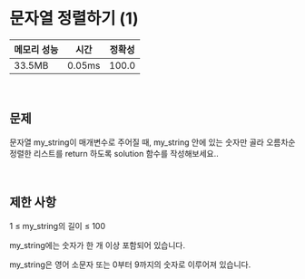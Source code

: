 # 문자열 정렬하기 (1)

| 메모리 성능 | 시간 | 정확성 |
| ---- | ---- | ---- |
| 33.5MB | 0.05ms | 100.0 |

<br />

## 문제

문자열 my_string이 매개변수로 주어질 때, my_string 안에 있는 숫자만 골라 오름차순 정렬한 리스트를 return 하도록 solution 함수를 작성해보세요..

<br />

## 제한 사항
1 ≤ my_string의 길이 ≤ 100

my_string에는 숫자가 한 개 이상 포함되어 있습니다.

my_string은 영어 소문자 또는 0부터 9까지의 숫자로 이루어져 있습니다.